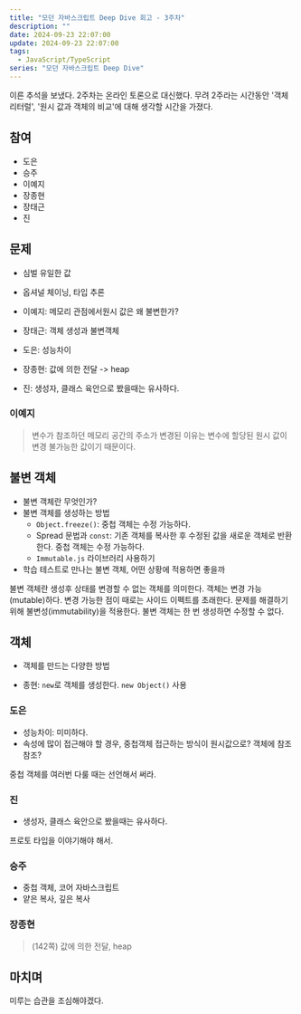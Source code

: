 ```yaml
---
title: "모던 자바스크립트 Deep Dive 회고 - 3주차"
description: ""
date: 2024-09-23 22:07:00
update: 2024-09-23 22:07:00
tags:
  - JavaScript/TypeScript
series: "모던 자바스크립트 Deep Dive"
---
```


이른 추석을 보냈다. 2주차는 온라인 토론으로 대신했다.
무려 2주라는 시간동안 '객체 리터럴', '원시 값과 객체의 비교'에 대해 생각할 시간을 가졌다.

## 참여

- 도은
- 승주
- 이예지
- 장종현
- 장태근
- 진

## 문제

- 심벌 유일한 값
- 옵셔널 체이닝, 타입 추론

- 이예지: 메모리 관점에서원시 값은 왜 불변한가?
- 장태근: 객체 생성과 불변객체
- 도은: 성능차이
- 장종현: 값에 의한 전달 -> heap
- 진: 생성자, 클래스 육안으로 봤을때는 유사하다.

### 이예지

> 변수가 참조하던 메모리 공간의 주소가 변경된 이유는 변수에 할당된 원시 값이 변경 불가능한 값이기 때문이다.

## 불변 객체

- 불변 객체란 무엇인가?
- 불변 객체를 생성하는 방법
    - `Object.freeze()`: 중첩 객체는 수정 가능하다.
    - Spread 문법과 `const`: 기존 객체를 복사한 후 수정된 값을 새로운 객체로 반환한다. 중첩 객체는 수정 가능하다.
    - `Immutable.js` 라이브러리 사용하기
- 학습 테스트로 만나는 불변 객체, 어떤 상황에 적용하면 좋을까

불변 객체란 생성후 상태를 변경할 수 없는 객체를 의미한다. 객체는 변경 가능(mutable)하다.
변경 가능한 점이 때로는 사이드 이펙트를 초래한다. 문제를 해결하기 위해 불변성(immutability)을 적용한다.
불변 객체는 한 번 생성하면 수정할 수 없다.

## 객체

- 객체를 만드는 다양한 방법

- 종현: `new`로 객체를 생성한다. `new Object()` 사용

### 도은

- 성능차이: 미미하다.
- 속성에 많이 접근해야 할 경우, 중첩객체 접근하는 방식이 원시값으로? 객체에 참조참조?

중첩 객체를 여러번 다룰 때는 선언해서 써라.

### 진

- 생성자, 클래스 육안으로 봤을때는 유사하다.

프로토 타입을 이야기해야 해서.

### 승주

- 중첩 객체, 코어 자바스크립트
- 얕은 복사, 깊은 복사

### 장종현

> (142쪽) 값에 의한 전달, heap

## 마치며

미루는 습관을 조심해야겠다.

